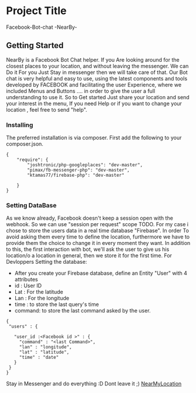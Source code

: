 # Project Title
Facebook-Bot-chat -NearBy-
## Getting Started
NearBy is a Facebook Bot Chat helper.
If you Are looking around for the closest places to your location, and without leaving 
the messenger. We can Do it For you Just Stay in messenger then we will take care of that.
Our Bot chat is very helpful and easy to use, using the latest components and tools developed by FACEBOOK 
and facilitating the user Experience, where we included Menus and Buttons ....
in order to give the user a full understanding to use it.
So to Get started Just share your location and send your interest in the menu,
 If you need Help or if you want to change your location , feel free to send "help".
 
 ### Installing
The preferred installation is via composer. First add the following to your composer.json.

```
{
    "require": {
        "joshtronic/php-googleplaces": "dev-master",
        "pimax/fb-messenger-php": "dev-master",
        "ktamas77/firebase-php": "dev-master"

    }
}
```
### Setting DataBase
  As we know already, Facebook doesn't keep a session open with the webhook.
  So we can use "session per request" scope TODO.
  For my case i chose to store the users data in a real time database "Firebase". In order
 To avoid asking them every time to define the location, furthermore we have to provide them the choice
 to change it in every moment they want.
 In addition to this, the first interaction with bot, we'll ask the user to give us his location/o a location in general,
 then we store it for the first time.
 For Devloppers Setting the database:
 * After you create your Firebase database, define an Entity "User" with 4 attributes
 * id     : User ID
 * Lat    : For the latitude
 * Lan    : For the longitude
 * time   : to store the last query's time
 * command: to store the last command asked by the user.
 ```
 {
  "users" : {

    "user_id :<Facebook id >" : {
      "command" : "<last Command>",
      "lan" : "longitude",
      "lat" : "latitude",
      "time" : "date"
    }
  }
}

 ```
Stay in Messenger and do everything :D Dont leave it ;) 
[NearMyLocation](http://m.me/NearMyLocation)
 
